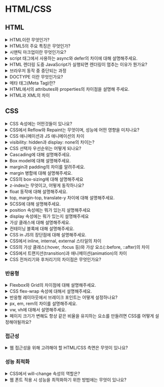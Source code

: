 # HTML/CSS

## HTML

<details>
<summary>HTML이란 무엇인가?</summary>

HTML은 HyperText Markup Language의 약자입니다. 웹 페이지의 구조와 내용을 정의하는 데 사용되는 기본적인 마크업 언어입니다.

</details>

<details>
<summary>HTML5의 주요 특징은 무엇인가?</summary>

가장 먼저, 시맨틱 태그가 도입되었습니다. 기존에는 `<div>` 태그로 구조를 잡는 경우가 많았는데, HTML5에서는 `<header>`, `<footer>`, `<nav>`, `<article>`, `<section>` 과 같이 의미를 명확하게 나타내는 태그들이 추가되어서 웹 페이지의 구조를 더 명확하게 이해할 수 있게 되었고, 검색 엔진 최적화(SEO)에도 도움이 됩니다.

또한 웹 애플리케이션 개발을 위한 기능들이 추가되었습니다. 예를 들어, 사용자의 컴퓨터에 데이터를 저장할 수 있는 로컬 스토리지(Local Storage)나 세션 스토리지(Session Storage) 기능이 생겼고, 웹 소켓(WebSockets)을 통해 서버와 실시간으로 양방향 통신을 하는 것도 가능해졌습니다.

</details>

<details>
<summary>시맨틱 마크업이란 무엇인가요?</summary>

주어진 용도에 맞는 태그를 사용하는 것입니다. 예를 들어 `<div>` 태그만을 남발하는 것이 아니라, 위치와 용도에 맞게 `<header>`, `<nav>`, `<section>` 태그 등을 사용하는 것이고, 이를 통해 코드의 가독성, 웹 접근성, SEO가 향상됩니다.

</details>

<details>
<summary>script 태그에서 사용하는 async와 defer의 차이에 대해 설명해주세요.</summary>

기본적으로 브라우저는 HTML을 위에서 아래로 읽어 내려가다가 `<script>` 태그를 만나면, HTML 파싱을 멈추고 스크립트 파일을 다운로드해서 실행합니다. 스크립트 실행이 끝나야 다시 HTML 파싱을 재개하는데요, 이러면 스크립트 파일이 크거나 네트워크가 느릴 경우 페이지 로딩이 멈춰 보이는 문제가 생길 수 있습니다. async와 defer는 이런 문제를 해결하기 위해 나왔습니다.

**async** 속성은 스크립트 파일을 다운로드하는 동안 HTML 파싱을 멈추지 않고 **비동기적**으로 진행합니다. 다운로드가 완료되면 즉시 HTML 파싱을 멈추고 스크립트를 실행합니다. 스크립트 실행 후 다시 HTML 파싱을 이어갑니다. 중요한 점은, 여러 개의 async 스크립트가 있을 경우 다운로드가 먼저 완료되는 순서대로 실행되기 때문에, 스크립트 실행 순서가 보장되지 않습니다. 따라서 다른 스크립트나 DOM 구조에 의존성이 없는 독립적인 스크립트(예: 광고 스크립트, 분석 스크립트)에 주로 사용합니다.

**defer** 속성도 async처럼 스크립트 파일을 다운로드하는 동안 HTML 파싱을 멈추지 않고 **비동기적**으로 진행합니다. 하지만 async와 달리 스크립트 다운로드가 완료되어도 즉시 실행하지 않고, HTML 파싱이 **모두 끝난 후**에 스크립트를 실행합니다. 여러 개의 defer 스크립트가 있다면 HTML에 명시된 순서대로 실행되는 것이 보장됩니다. 따라서 DOM 요소에 접근하거나 스크립트 간의 실행 순서가 중요한 경우에 주로 사용합니다.

</details>

<details>
<summary>HTML 렌더링 도중 JavaScript가 실행되면 렌더링이 멈추는 이유가 뭔가요?</summary>

브라우저의 **메인 스레드**가 **HTML 파싱/렌더링**과 **자바스크립트 실행**을 함께 처리하기 때문입니다.

브라우저는 기본적으로 하나의 메인 스레드에서 순차적으로 작업을 처리하는데요.

HTML 문서를 위에서부터 읽어 내려가며 파싱하고 화면에 그리는 렌더링 작업을 하다가 `<script>` 태그를 만나면, 그 스크립트가 현재까지 파싱된 DOM 구조를 변경할 수도 있기 때문에 일단 HTML 파싱을 멈춥니다.

그리고 자바스크립트 엔진에게 제어권을 넘겨서 스크립트를 다운로드하고 실행하게 됩니다. 이 스크립트 실행 역시 메인 스레드에서 이루어지기 때문에, 스크립트가 실행되는 동안에는 멈췄던 HTML 파싱뿐만 아니라 다른 렌더링 관련 작업(예: 레이아웃 계산, 페인팅)도 진행될 수 없습니다.

즉, 자바스크립트 실행과 HTML 렌더링이 **같은 작업 라인(메인 스레드)을 공유**하기 때문에, 자바스크립트가 실행되는 동안에는 렌더링 작업이 멈추게 되는 것입니다.

이런 이유로 용량이 큰 스크립트나 실행 시간이 긴 스크립트가 HTML 중간에 위치하면 페이지 로딩이 느려지는 현상이 발생할 수 있고, 이를 완화하기 위해 앞서 말씀드린 async나 defer 같은 속성을 사용하거나 스크립트를 `<body>` 태그 맨 끝에 두는 방법을 사용합니다.

질문제작 : 홍창현

출처 : https://velog.io/@changbob/%ED%94%84%EB%A1%A0%ED%8A%B8%EC%97%94%EB%93%9C-%EB%A9%B4%EC%A0%91-%EB%8C%80%EB%B9%84-%EC%9B%B9

</details>

<details>
<summary>브라우저 동작 중 중단되는 과정</summary>

1. 브라우저는 HTML을 위에서 아래로 순차적으로 파싱하며 DOM을 구성
2. JavaScript 코드(특히 `<script>` 태그)를 만나면 실행을 위해 HTML 파싱을 중단
3. JavaScript가 실행되는 동안 브라우저는 다음 HTML 요소를 파싱하거나 렌더링하지 않음
4. JavaScript 실행이 끝나야 HTML 파싱이 다시 진행됨
</details>

<details>
<summary>DOCTYPE 이란 무엇인가요?</summary>

HTML 문서의 가장 첫 줄에 위치해서, 이 문서가 어떤 버전의 HTML 표준을 따라 작성되었는지를 웹 브라우저에게 알려주는 역할을 합니다.
브라우저는 이 DOCTYPE 선언을 보고 해당 문서가 HTML5인지, 아니면 이전 버전의 HTML이나 XHTML인지를 파악하고, 그에 맞는 방식으로 문서를 해석하고 렌더링합니다.

</details>

<details>
<summary>메타 태그(Meta Tag)란?</summary>

메타 태그는 HTML 문서 자체에 대한 **추가적인 정보, 즉 메타데이터**를 제공하기 위해 사용하는 태그입니다. 이 정보는 웹 페이지 화면에 직접적으로 보이진 않지만, 브라우저나 검색 엔진 로봇에게 해당 문서에 대한 중요한 정보를 알려주는 역할을 합니다.

주로 `<head>` 태그 안에 위치하는데요, 예를 들어서 어떤 문자 인코딩 방식을 사용하는지(charset="UTF-8"), 검색 엔진을 위해 페이지의 설명(name="description")이나 키워드(name="keywords")는 무엇인지, 또는 모바일 기기에서 화면을 어떻게 보여줄지 뷰포트(name="viewport") 설정 같은 것들을 메타 태그를 통해 지정할 수 있습니다.

</details>

<details>
<summary>HTML에서의 attributes와 properties의 차이점을 설명해 주세요.</summary>

HTML 태그 안에 직접 작성하는 것들, 예를 들어 `<input type="text" value="초기값" id="myInput">` 에서 type, value, id 같은 것들이 바로 **어트리뷰트**입니다. 이것들은 HTML 소스 코드에 존재하는 정적인 값들이고, 보통 문자열 형태로 되어 있습니다. 웹 페이지의 초기 상태를 정의하는 데 사용되죠.

반면에, **프로퍼티**는 자바스크립트를 통해 접근하는 DOM 노드의 속성입니다. 예를 들어, document.getElementById('myInput') 로 가져온 요소 객체에서 element.value 나 element.id 처럼 접근하는 값들이 프로퍼티입니다. 이 프로퍼티들은 해당 요소의 현재 상태를 나타내고, 문자열뿐만 아니라 불리언(boolean), 숫자, 객체 등 다양한 타입을 가질 수 있습니다.

요약하자면, 어트리뷰트는 HTML 마크업에 정의된 것이고, 프로퍼티는 자바스크립트로 다루는 DOM 객체의 실시간 속성입니다.

</details>

<details>
<summary>HTML과 XML의 차이</summary>

**HTML**은 웹 페이지에 **내용을 보여주고 그 구조를 만드는 데** 초점을 맞춘 언어입니다. 즉, 웹 브라우저가 어떻게 화면을 그릴지를 정의하는 데 사용됩니다. 그래서 미리 정해진 태그들 (`<h1>`, `<p>`, `<img>` 등)을 사용해서 콘텐츠의 의미와 표현 방식을 나타냅니다.

반면에 **XML**은 **데이터를 저장하고 전송하는 데** 주로 사용됩니다. 데이터의 구조를 설명하고 의미를 부여하는 데 목적이 있습니다. XML은 HTML처럼 미리 정해진 태그가 있는 것이 아니라, 사용자가 데이터의 구조에 맞게 직접 태그를 정의해서 사용할 수 있습니다. 그래서 '확장 가능한(eXtensible)' 마크업 언어라고 불립니다. 예를 들어 `<person><name>홍길동</name><age>30</age></person>` 처럼 데이터 구조를 자유롭게 표현할 수 있습니다.

</details>

## CSS

<details>
<summary>CSS 속성에는 어떤것들이 있나요?</summary>

CSS 속성은 웹 요소의 스타일을 지정하는 데 사용되며 정말 다양한 종류가 있습니다. 크게 레이아웃과 정렬, 텍스트 스타일, 색상 및 배경, 그 외에도 그림자와 투명도 및 트랜지션과 관련된 속성들이 있습니다.

</details>

<details>
<summary>CSS에서 Reflow와 Repaint는 무엇이며, 성능에 어떤 영향을 미치나요?</summary>

네, Reflow와 Repaint는 브라우저가 화면을 다시 그리는 과정과 관련된 개념입니다.

**Repaint**는 요소의 색상이나 배경처럼 화면에 보이는 스타일만 변경되었을 때, 레이아웃에는 영향을 주지 않고 해당 부분만 다시 그리는 것을 말합니다. 예를 들어 background-color나 color 속성이 바뀌면 Repaint가 일어납니다.

**Reflow**는 이보다 더 큰 작업인데요, 요소의 크기나 위치, 즉 레이아웃이 변경되었을 때 발생합니다. width, height, margin 같은 속성이 바뀌거나 DOM 요소가 추가/삭제될 때 일어나죠. 브라우저는 변경된 요소와 그 주변 요소들의 위치와 크기를 다시 계산해야 합니다. 그래서 Reflow는 거의 항상 Repaint를 동반합니다.

</details>

<details>
<summary>CSS 애니메이션과 JS 애니메이션의 차이</summary>

**CSS 애니메이션**은 transition이나 @keyframes 같은 CSS 속성을 이용해서 **선언적으로** 정의합니다. 즉, 시작 상태와 끝 상태, 또는 중간 지점들을 정의하면 브라우저가 알아서 중간 과정을 부드럽게 처리해줍니다. 레이아웃 변경을 일으키지 않는 속성의 애니메이션은 브라우저가 메인 스레드와 별도로 처리할 수 있어서 성능이 일반적으로 좋습니다.

**자바스크립트 애니메이션**은 스크립트를 사용해서 요소의 스타일 속성값을 **직접 프레임 단위로 변경**하는 방식입니다. 보통 requestAnimationFrame API를 사용하거나 애니메이션 라이브러리를 활용합니다. 애니메이션의 모든 단계를 완전히 제어할 수 있어서 복잡한 효과를 만드는 상황에 유용합니다. 다만 메인 스레드를 많이 사용하게 되어 버벅거림이 발생할 수 있습니다. requestAnimationFrame을 잘 사용하고 성능에 민감한 속성 위주로 조작하면 좋은 성능을 낼 수 있습니다.

질문제작 : 홍창현

출처 : https://velog.io/@changbob/%ED%94%84%EB%A1%A0%ED%8A%B8%EC%97%94%EB%93%9C-%EB%A9%B4%EC%A0%91-%EB%8C%80%EB%B9%84-%EC%9B%B9

</details>

<details>
<summary>visibility: hidden과 display: none의 차이는?</summary>

답변

질문제작 : 홍창현

출처 : https://velog.io/@changbob/%ED%94%84%EB%A1%A0%ED%8A%B8%EC%97%94%EB%93%9C-%EB%A9%B4%EC%A0%91-%EB%8C%80%EB%B9%84-%EC%9B%B9

</details>

<details>
<summary>CSS 선택자 우선순위는 어떻게 되나요?</summary>

답변

1. ! important
2. 인라인 스타일
3. ID 선택자
4. Class 선택자, 속성 기반 선택자, 가상 클래스, 가상요소 선택자
5. 태그 선택자
6. 전체 선택자 \*

질문 제작: 최경일

</details>

<details>
<summary>Cascading에 대해 설명해주세요.</summary>

CSS에서 여러 스타일 규칙이 하나의 요소에 적용될 수 있을 때, 우선순위에 따라 어떤 스타일이 적용될지를 결정하는 것을 말합니다.

중요도, 선언 위치 등에 따라 결정됩니다.

질문 제작 : 강민주

</details>

<details>
<summary>Box model에 대해 설명해주세요.</summary>

답변

질문 제작: OOO

</details>

<details>
<summary>margin과 padding의 차이를 알려주세요.</summary>

답변

질문 제작: OOO

</details>

<details>
<summary>margin 병합에 대해 설명해주세요.</summary>

`margin` 병합 현상은 인접한 블록요소의 상하단 마진이 **병합**되는 현상을 의미하며, 그 크기는 두 마진 중 **큰 값**을 가진 마진의 값으로 병합됩니다.

이는 인접한 블록이 아닌 부모와 자식 요소간에도 발생합니다.

부모에 `margin`을 0으로 설정하고 자식 요소의 `margin`을 10px로 설정하면, 자식요소의 상하단 `margin`이 부모의 `margin`으로 병합되어 마치 `margin`이 사라진 것 같은 현상이 발생합니다.

이런 현상을 막기위한 대표적인 해결책으로 부모 요소에 `overflow: hidden`을 주는 방법이 있습니다.

질문 제작: 박병주

출처: [면접 준비 노트 (HTML, CSS)](https://velog.io/@dnr6054/fe-interview-html-css)

</details>

<details>
<summary>CSS의 box-sizing에 대해 설명해주세요</summary>

답변

질문제작 : 홍창현

출처 : https://velog.io/@changbob/%ED%94%84%EB%A1%A0%ED%8A%B8%EC%97%94%EB%93%9C-%EB%A9%B4%EC%A0%91-%EB%8C%80%EB%B9%84-%EC%9B%B9

</details>

<details>
<summary>z-index는 무엇이고, 어떻게 동작하나요?</summary>

답변

질문제작 : 홍창현

출처 : https://velog.io/@changbob/%ED%94%84%EB%A1%A0%ED%8A%B8%EC%97%94%EB%93%9C-%EB%A9%B4%EC%A0%91-%EB%8C%80%EB%B9%84-%EC%9B%B9

</details>

<details>
<summary>float 동작에 대해 설명해주세요.</summary>

답변

질문 제작: OOO

</details>

<details>
<summary>top, margin-top, translate-y 차이에 대해 설명해주세요.</summary>

답변

질문 제작: OOO

</details>

<details>
<summary>SCSS에 대해 설명해주세요.</summary>

답변

질문 제작: OOO

</details>

<details>
<summary>position 속성에는 뭐가 있는지 설명해주세요</summary>

답변

질문 제작: OOO

</details>

<details>
<summary>display 속성에는 뭐가 있는지 설명해주세요</summary>

답변

질문 제작: OOO

</details>

<details>
<summary>가상 클래스에 대해 설명해주세요.</summary>

답변

질문 제작: OOO

</details>

<details>
<summary>컨테이닝 블록에 대해 설명해주세요.</summary>

답변

질문 제작: OOO

</details>

<details>
<summary>CSS in JS의 장단점에 대해 설명해주세요.</summary>

답변

질문 제작: OOO

</details>

<details>
<summary>CSS에서 inline, internal, external 스타일의 차이</summary>

답변

질문제작 : 홍창현

출처 : https://velog.io/@changbob/%ED%94%84%EB%A1%A0%ED%8A%B8%EC%97%94%EB%93%9C-%EB%A9%B4%EC%A0%91-%EB%8C%80%EB%B9%84-%EC%9B%B9

</details>

<details>
<summary>CSS의 가상 클래스(:hover, :focus 등)와 가상 요소(::before, ::after)의 차이</summary>

답변

질문제작 : 홍창현

출처 : https://velog.io/@changbob/%ED%94%84%EB%A1%A0%ED%8A%B8%EC%97%94%EB%93%9C-%EB%A9%B4%EC%A0%91-%EB%8C%80%EB%B9%84-%EC%9B%B9

</details>

<details>
<summary>CSS에서 트랜지션(transition)과 애니메이션(animation)의 차이</summary>

답변

질문제작 : 홍창현

출처 : https://velog.io/@changbob/%ED%94%84%EB%A1%A0%ED%8A%B8%EC%97%94%EB%93%9C-%EB%A9%B4%EC%A0%91-%EB%8C%80%EB%B9%84-%EC%9B%B9

</details>

<details>
<summary>CSS 전처리기와 후처리기의 차이점은 무엇인가요?</summary>

답변

질문 제작: OOO

</details>

### 반응형

<details>
<summary>Flexbox와 Grid의 차이점에 대해 설명해주세요.</summary>

둘 다 페이지에서 레이아웃을 구성할 때 사용되는 CSS 속성으로, 화면 요소를 배치하고 정렬하는데 사용됩니다. 차이점으로는 크게 3가지가 있습니다.

첫번째로 Flexbox는 1차원 레이아웃 방식으로, 행 또는 열 중 한 방향을 기준으로 요소를 배치하는 데 적합합니다. 반면, Grid는 2차원 레이아웃 방식으로, 행과 열을 동시에 활용하여 요소를 배치할 수 있습니다.

두번째는 사용 목적의 차이입니다. Flexbox는 콘텐츠 중심 레이아웃에 적합합니다. 콘텐츠가 유동적으로 변화할 때 유연하게 대응할 수 있어 버튼 그룹, 내비게이션 바처럼 한 줄 구성에 효과적입니다. 반면 Grid는 레이아웃 중심이며, 전체 페이지 구조나 카드 레이아웃, 갤러리처럼 정해진 영역을 나누어 배치할 때 유리합니다.

세번째는 기본 동작의 차이입니다. Flexbox는 `justify-content`, `align-items` 등을 통해 컨테이너의 방향과 크기에 따라 요소들이 자동으로 정렬됩니다. Grid는 `grid-template-rows`, `grid-template-columns` 등을 사용해 행과 열을 사전에 정의하고, 그 격자(grid) 안에 요소를 배치하는 방식입니다.

</details>

<details>
<summary>CSS flex-wrap 속성에 대해서 설명해주세요.</summary>

flex-wrap은 Flex 컨테이너 안의 Flex 아이템들이 한 줄에 공간이 부족할 때 줄 바꿈을 할지 여부를 결정하는 CSS 속성입니다.

- `nowrap`: 줄 바꿈을 하지 않습니다. 아이템들이 컨테이너 너비를 넘어서더라도 한 줄에 계속 배치됩니다.
- `wrap`: 공간이 부족하면 아이템들이 다음 줄로 넘어갑니다 (아래로).
- `wrap-reverse`: wrap과 동일하게 줄 바꿈 하지만, 줄의 순서가 반대로 쌓입니다 (위로).
</details>

<details>
<summary>반응형 레이아웃에서 브레이크 포인트는 어떻게 설정하나요?</summary>

반응형 레이아웃의 브레이크포인트는 콘텐츠가 깨지거나 어색해 보이는 지점을 기준으로 잡는 것이 가장 좋습니다. 일반적으로, Mobile First 방식으로 작은 화면에서 시작해 점차 넓혀가며 브레이크포인트를 추가하는 것이 효율적입니다.

과거에는 특정 기기의 해상도를 기준으로 잡는 경우가 많았습니다. 하지만, 기기 종류가 매우 다양해져서 모든 기기에 완벽하게 대응하기 어려워졌기 때문에 콘텐츠의 가독성을 중심으로 브레이크 포인트를 잡는 경우가 더 많아졌습니다.

</details>

<details>
<summary>px, em, rem의 차이를 설명해주세요.</summary>

- px: 절대 단위로써 픽셀을 기준으로 크기가 고정됩니다.
- em: 상대 단위로써 해당 요소의 font-size를 기준으로 크기를 결정합니다.
  (해당 요소 내 font-size가 지저이 안되어있다면 부모 font-size를 상속)
- rem: 상대 단위로써 최상위 요소(HTML 요소)의 font-size를 기준으로 크기를 결정합니다. em과 달리 중첩에 영향을 받지 않기 때문에 일관되고 예측 가능한 크기로 조절할 수 있습니다.
</details>

<details>
<summary>vw, vh에 대해서 설명해주세요.</summary>

vw는 viewport의 너비값을 100vw라고 정의합니다.
즉, viewport 너비의 0.01배가 1vw입니다.

vh는 viewport 높이값을 100vh로 정의합니다.
즉, viewport 높이의 0.01배가 1vh입니다.

</details>

<details>
<summary>페이지 크기가 변해도 항상 같은 비율을 유지하는 요소를 만들려면 CSS를 어떻게 설정해야될까요?</summary>

답변

질문제작 : 홍창현

출처 : https://velog.io/@changbob/%ED%94%84%EB%A1%A0%ED%8A%B8%EC%97%94%EB%93%9C-%EB%A9%B4%EC%A0%91-%EB%8C%80%EB%B9%84-%EC%9B%B9

</details>

### 접근성

<details>
<summary>웹 접근성을 위해 고려해야 할 HTML/CSS 측면은 무엇이 있나요?</summary>

답변

질문 제작: OOO

</details>

### 성능 최적화

<details>
<summary>CSS에서 will-change 속성의 역할은?</summary>

답변

질문제작 : 홍창현

출처 : https://velog.io/@changbob/%ED%94%84%EB%A1%A0%ED%8A%B8%EC%97%94%EB%93%9C-%EB%A9%B4%EC%A0%91-%EB%8C%80%EB%B9%84-%EC%9B%B9

</details>

<details>
<summary>웹 폰트 적용 시 성능을 최적화하기 위한 방법에는 무엇이 있나요?</summary>

답변

질문 제작: OOO

</details>
